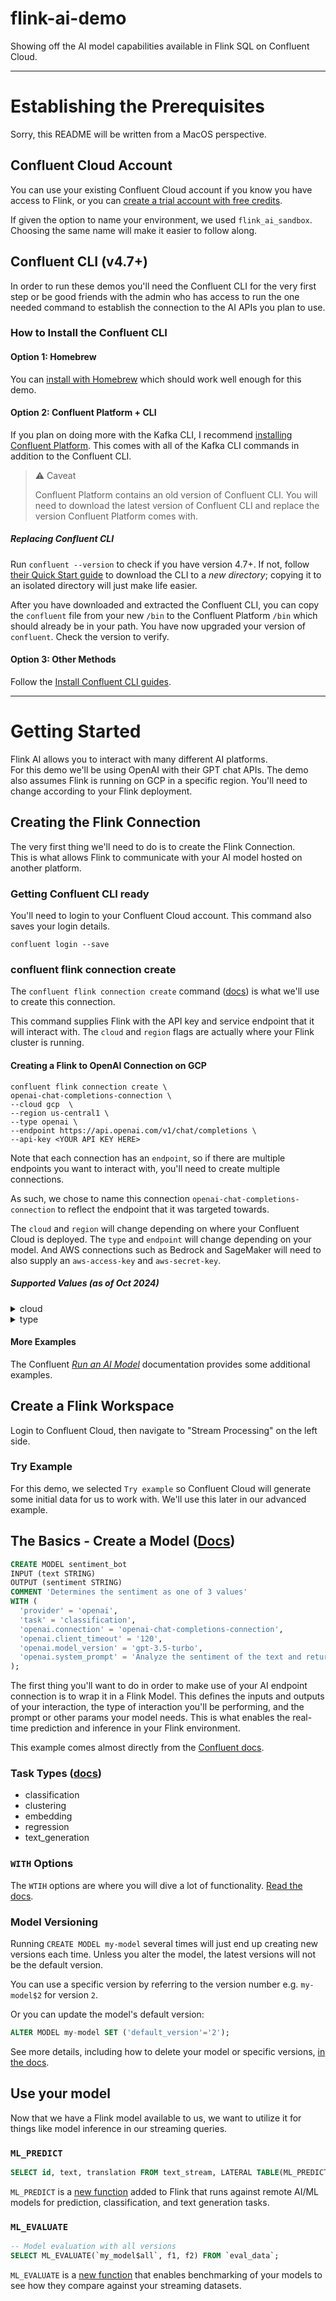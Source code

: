 # flink-ai-demo
Showing off the AI model capabilities available in Flink SQL on Confluent Cloud.

---

# Establishing the Prerequisites
Sorry, this README will be written from a MacOS perspective. 

## Confluent Cloud Account
You can use your existing Confluent Cloud account if you know you have access to Flink, or you can [create a trial account with free credits](https://www.confluent.io/confluent-cloud/tryfree/). 

If given the option to name your environment, we used `flink_ai_sandbox`. 
Choosing the same name will make it easier to follow along. 

## Confluent CLI (v4.7+)
In order to run these demos you'll need the Confluent CLI for the very first step or be good friends with the admin who has access to run the one needed command to establish the connection to the AI APIs you plan to use.

### How to Install the Confluent CLI

#### Option 1: Homebrew
You can [install with Homebrew](https://docs.confluent.io/confluent-cli/current/install.html) which should work well enough for this demo.

#### Option 2: Confluent Platform + CLI
If you plan on doing more with the Kafka CLI, I recommend [installing Confluent Platform](https://docs.confluent.io/platform/current/installation/installing_cp/zip-tar.html#get-the-software). This comes with all of the Kafka CLI commands in addition to the Confluent CLI.

> ⚠️ Caveat
> 
> Confluent Platform contains an old version of Confluent CLI. 
> You will need to download the latest version of Confluent CLI 
> and replace the version Confluent Platform comes with.

##### Replacing Confluent CLI
Run `confluent --version` to check if you have version 4.7+.  If not, 
follow [their Quick Start guide](https://docs.confluent.io/confluent-cli/4.7/overview.html#quick-start) 
to download the CLI to a _new directory_; copying it to an isolated directory will just make life easier.

After you have downloaded and extracted the Confluent CLI, 
you can copy the `confluent` file from your new `/bin` to the Confluent Platform `/bin` 
which should already be in your path. You have now upgraded your version of `confluent`.
Check the version to verify.

#### Option 3: Other Methods
Follow the [Install Confluent CLI guides](https://docs.confluent.io/confluent-cli/4.7/install.html#tarball-or-zip-installation).

---

# Getting Started

Flink AI allows you to interact with many different AI platforms.  
For this demo we'll be using OpenAI with their GPT chat APIs. 
The demo also assumes Flink is running on GCP in a specific region. 
You'll need to change according to your Flink deployment.


## Creating the Flink Connection
The very first thing we'll need to do is to create the Flink Connection.  
This is what allows Flink to communicate with your AI model hosted on another platform.

### Getting Confluent CLI ready
You'll need to login to your Confluent Cloud account. This command also saves your login details.
``` shell
confluent login --save
```

### confluent flink connection create
The `confluent flink connection create` command  ([docs](https://docs.confluent.io/confluent-cli/current/command-reference/flink/connection/confluent_flink_connection_create.html#confluent-flink-connection-create)) is what we'll use to create this connection.

This command supplies Flink with the API key and service endpoint that it will interact with. 
The `cloud` and `region` flags are actually where your Flink cluster is running.


#### Creating a Flink to OpenAI Connection on GCP

``` shell
confluent flink connection create \ 
openai-chat-completions-connection \
--cloud gcp  \
--region us-central1 \
--type openai \
--endpoint https://api.openai.com/v1/chat/completions \
--api-key <YOUR API KEY HERE>
```

Note that each connection has an `endpoint`, 
so if there are multiple endpoints you want to interact with, 
you'll need to create multiple connections. 

As such, we chose to name this connection `openai-chat-completions-connection` 
to reflect the endpoint that it was targeted towards.

The `cloud` and `region` will change depending on where your Confluent Cloud is deployed. 
The `type` and `endpoint` will change depending on your model. 
And AWS connections such as Bedrock and SageMaker will need to also supply 
an `aws-access-key` and `aws-secret-key`.

##### Supported Values (as of Oct 2024)
<details>
  <summary>cloud</summary>

- aws
- azure
- gcp
</details>
<details>
  <summary>type</summary>

- openai
- azureml
- azureopenai
- bedrock
- sagemaker
- googleai
- vertexai
- mongodb
- elastic
- pinecone
</details>

#### More Examples

The Confluent _[Run an AI Model](https://docs.confluent.io/cloud/current/ai/ai-model-inference.html#)_ 
documentation provides some additional examples.

## Create a Flink Workspace

Login to Confluent Cloud, then navigate to "Stream Processing" on the left side.

### Try Example

For this demo, we selected `Try example` so Confluent Cloud will generate some initial data 
for us to work with. We'll use this later in our advanced example.

## The Basics - Create a Model ([Docs](https://docs.confluent.io/cloud/current/flink/reference/statements/create-model.html#create-model-statement-in-af-long))

``` sql
CREATE MODEL sentiment_bot
INPUT (text STRING)
OUTPUT (sentiment STRING)
COMMENT 'Determines the sentiment as one of 3 values'  
WITH (
  'provider' = 'openai',
  'task' = 'classification',
  'openai.connection' = 'openai-chat-completions-connection',
  'openai.client_timeout' = '120',
  'openai.model_version' = 'gpt-3.5-turbo',
  'openai.system_prompt' = 'Analyze the sentiment of the text and return only POSITIVE, NEGATIVE, or NEUTRAL.'
);
```

The first thing you'll want to do in order to make use of your AI endpoint connection is to 
wrap it in a Flink Model. This defines the inputs and outputs of your interaction,
the type of interaction you'll be performing, and the prompt or other params your model needs. 
This is what enables the real-time prediction and inference in your Flink environment.

This example comes almost directly from the 
[Confluent docs](https://docs.confluent.io/cloud/current/ai/ai-model-inference.html#sentiment-analysis-with-openai-llm). 


### Task Types ([docs](https://docs.confluent.io/cloud/current/flink/reference/statements/create-model.html#task-types))

- classification
- clustering
- embedding
- regression
- text_generation

### `WITH` Options

The `WTIH` options are where you will dive a lot of functionality. 
[Read the docs](https://docs.confluent.io/cloud/current/flink/reference/statements/create-model.html#with-options).


### Model Versioning

Running `CREATE MODEL my-model` several times will just end up creating new versions each time. 
Unless you alter the model, the latest versions will not be the default version.

You can use a specific version by referring to the version number e.g. `my-model$2` for version `2`.

Or you can update the model's default version:

``` sql
ALTER MODEL my-model SET ('default_version'='2');
```

See more details, including how to delete your model or specific versions, [in the docs](https://docs.confluent.io/cloud/current/flink/reference/statements/create-model.html#model-versioning).

## Use your model

Now that we have a Flink model available to us, 
we want to utilize it for things like model inference in our streaming queries.

### `ML_PREDICT`

``` sql
SELECT id, text, translation FROM text_stream, LATERAL TABLE(ML_PREDICT('translation-model', text));
```

`ML_PREDICT` is a [new function](https://docs.confluent.io/cloud/current/flink/reference/functions/model-inference-functions.html#ml-predict) added to Flink that runs against remote AI/ML models for prediction, classification, and text generation tasks.

### `ML_EVALUATE`

``` sql
-- Model evaluation with all versions
SELECT ML_EVALUATE(`my_model$all`, f1, f2) FROM `eval_data`;
```

`ML_EVALUATE` is a [new function](https://docs.confluent.io/cloud/current/flink/reference/functions/model-inference-functions.html#ml-evaluate) 
that enables benchmarking of your models to see how they compare against your streaming datasets.









